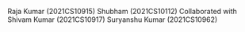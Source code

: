 Raja Kumar (2021CS10915)
Shubham    (2021CS10112)
Collaborated with 
Shivam Kumar (2021CS10917)
Suryanshu Kumar (2021CS10962)